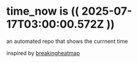 # time_now is (( 2025-07-17T03:00:00.572Z ))

an automated repo that shows the currnent time

inspired by [breakingheatmap](https://github.com/breakingheatmap/breakingheatmap)